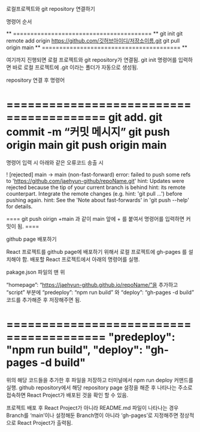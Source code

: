 로컬프로젝트와 git repository 연결하기

명령어 순서

** ======================================== **
git init
git remote add origin https://github.com/깃허브아이디/저장소이름.git
git pull origin main
** ======================================== **

여기까지 진행되면 로컬 프로젝트와 git repository가 연결됨.
git init 명령어를 입력하면 바로 로컬 프로젝트에 .git 이라는 폴더가 자동으로 생성됨.

repository 연결 후 명령어

========================================
git add.
git commit -m “커밋 메시지”
git push origin main
git push origin main 
========================================

명령어 입력 시 아래와 같은 오류코드 송출 시

! [rejected] main -> main (non-fast-forward) error: failed to push some refs to 'https://github.com/jaehyun-github/repoName.git' 
hint: Updates were rejected because the tip of your current branch is behind
hint: its remote counterpart. Integrate the remote changes (e.g.
hint: 'git pull ...') before pushing again.
hint: See the 'Note about fast-forwards' in 'git push --help' for details.

==== git push oirign +main 과 같이 main 앞에 + 를 붙여서 명령어를 입력하면 커밋이 됨. ====



github page 배포하기


React 프로젝트를 github page에 배포하기 위해서 로컬 프로젝트에 gh-pages 를 설치해야 함. 배포할 React 프로젝트에서 아래의 명령어를 실행.

pakage.json 파일의 맨 위

“homepage”: “https://jaehyun-github.github.io/repoName/”을 추가하고 “script” 부분에 
“predeploy”: “npm run build” 와 “deploy”: “gh-pages -d build” 코드를 추가해준 후 저장해주면 됨.

========================================
 "predeploy": "npm run build",
 "deploy": "gh-pages -d build"
========================================
    
위의 해당 코드들을 추가한 후 파일을 저장하고 터미널에서 npm run deploy 커맨드를 실행.
github repository에서 해당 repository page 설정을 해준 후 나타나는 주소로 접속하면 React Project가 배포된 것을 확인 할 수 있음.

프로젝트 배포 후 React Project가 아니라 README.md 파일이 나타나는 경우
Branch를 ‘main’이나 설정해둔 Branch명이 아니라 ‘gh-pages’로 지정해주면 정상적으로 React Project가 출력됨.
